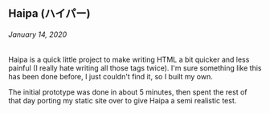 ## Haipa (ハイパー)
###### January 14, 2020

Haipa is a quick little project to make writing HTML a bit quicker and less painful (I really hate writing all those tags twice). I'm sure something like this has been done before, I just couldn't find it, so I built my own.

The initial prototype was done in about 5 minutes, then spent the rest of that day porting my static site over to give Haipa a semi realistic test.
